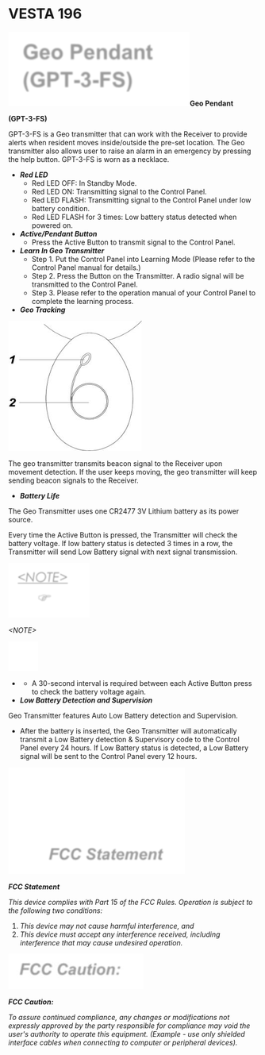 # VESTA 196

![](<.gitbook/assets/0 (52).png>)**Geo Pendant**

**(GPT-3-FS)**

GPT-3-FS is a Geo transmitter that can work with the Receiver to provide alerts when resident moves inside/outside the pre-set location. The Geo transmitter also allows user to raise an alarm in an emergency by pressing the help button. GPT-3-FS is worn as a necklace.

* _**Red LED**_
  * Red LED OFF: In Standby Mode.
  * Red LED ON: Transmitting signal to the Control Panel.
  * Red LED FLASH: Transmitting signal to the Control Panel under low battery condition.
  * Red LED FLASH for 3 times: Low battery status detected when powered on.
* _**Active/Pendant Button**_
  * Press the Active Button to transmit signal to the Control Panel.
* _**Learn In Geo Transmitter**_
  * Step 1. Put the Control Panel into Learning Mode (Please refer to the Control Panel manual for details.)
  * Step 2. Press the Button on the Transmitter. A radio signal will be transmitted to the Control Panel.
  * Step 3. Please refer to the operation manual of your Control Panel to complete the learning process.
* _**Geo Tracking**_

![](<.gitbook/assets/1 (70).jpeg>)

The geo transmitter transmits beacon signal to the Receiver upon movement detection. If the user keeps moving, the geo transmitter will keep sending beacon signals to the Receiver.

* _**Battery Life**_

The Geo Transmitter uses one CR2477 3V Lithium battery as its power source.

Every time the Active Button is pressed, the Transmitter will check the battery voltage. If low battery status is detected 3 times in a row, the Transmitter will send Low Battery signal with next signal transmission.

![](<.gitbook/assets/2 (64).png>)

_\<NOTE>_

![](<.gitbook/assets/3 (58).jpeg>)

*
  * A 30-second interval is required between each Active Button press to check the battery voltage again.
* _**Low Battery Detection and Supervision**_

Geo Transmitter features Auto Low Battery detection and Supervision.

* After the battery is inserted, the Geo Transmitter will automatically transmit a Low Battery detection & Supervisory code to the Control Panel every 24 hours. If Low Battery status is detected, a Low Battery signal will be sent to the Control Panel every 12 hours.

![](<.gitbook/assets/4 (65).png>)

_**FCC Statement**_

_This device complies with Part 15 of the FCC Rules. Operation is subject to the following two conditions:_

1. _This device may not cause harmful interference, and_
2. _This device must accept any interference received, including interference that may cause undesired operation._

![](<.gitbook/assets/5 (35).jpeg>)

_**FCC Caution:**_

_To assure continued compliance, any changes or modifications not expressly approved by the party responsible for compliance may void the user's authority to operate this equipment. (Example - use only shielded interface cables when connecting to computer or peripheral devices)._
